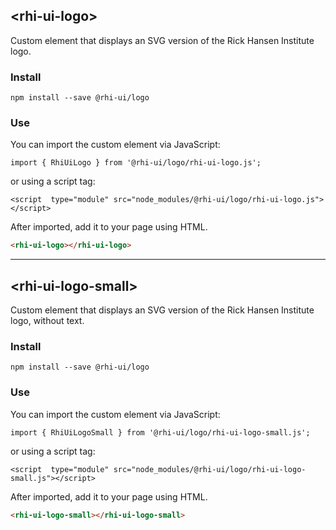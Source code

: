 ## &lt;rhi-ui-logo&gt;

Custom element that displays an SVG version of the Rick Hansen Institute logo.

### Install
`npm install --save @rhi-ui/logo`


### Use
You can import the custom element via JavaScript:

`import { RhiUiLogo } from '@rhi-ui/logo/rhi-ui-logo.js';`

or using a script tag:

`<script  type="module" src="node_modules/@rhi-ui/logo/rhi-ui-logo.js"></script>`

After imported, add it to your page using HTML.
```html
<rhi-ui-logo></rhi-ui-logo>
```

---

## &lt;rhi-ui-logo-small&gt;

Custom element that displays an SVG version of the Rick Hansen Institute logo, without text.

### Install
`npm install --save @rhi-ui/logo`


### Use
You can import the custom element via JavaScript:

`import { RhiUiLogoSmall } from '@rhi-ui/logo/rhi-ui-logo-small.js';`

or using a script tag:

`<script  type="module" src="node_modules/@rhi-ui/logo/rhi-ui-logo-small.js"></script>`

After imported, add it to your page using HTML.
```html
<rhi-ui-logo-small></rhi-ui-logo-small>
```